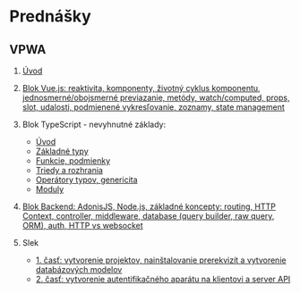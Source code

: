 # Prednášky

## VPWA

1. [Úvod](zdroje/1p-uvod.pdf)

2. [Blok Vue.js: reaktivita, komponenty, životný cyklus komponentu, jednosmerné/obojsmerné previazanie, metódy, watch/computed, props, slot, udalosti, podmienené vykresľovanie, zoznamy, state management](zdroje/2p-vuejs.pdf)

3. Blok TypeScript - nevyhnutné základy:

   - [Úvod](zdroje/3p-ts-01-intro.pdf)
   - [Základné typy](zdroje/3p-ts-02-basic-types.pdf)
   - [Funkcie, podmienky](zdroje/3p-ts-03-functions-conditions.pdf)
   - [Triedy a rozhrania](zdroje/4p-ts-04-classes-interfaces.pdf)
   - [Operátory typov, genericita](zdroje/4p-ts-05-type-operators-generics.pdf)
   - [Moduly](zdroje/4p-ts-06-moduls.pdf)

4. [Blok Backend: AdonisJS, Node.js, základné koncepty: routing, HTTP Context, controller, middleware, database (query builder, raw query, ORM), auth, HTTP vs websocket](zdroje/5p-be-adonisjs.pdf)

5. Slek
   - [1. časť: vytvorenie projektov, nainštalovanie prerekvizít a vytvorenie databázových modelov](slek/part1/readme.md)
   - [2. časť: vytvorenie autentifikačného aparátu na klientovi a server API](slek/part2/readme.md)
